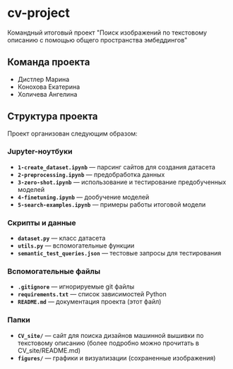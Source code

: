 # cv-project
Командный итоговый проект "Поиск изображений по текстовому описанию с помощью общего пространства эмбеддингов"

## Команда проекта
- Дистлер Марина
- Конохова Екатерина
- Холичева Ангелина

## Структура проекта 

Проект организован следующим образом:

### **Jupyter-ноутбуки**  
- **`1-create_dataset.ipynb`** — парсинг сайтов для создания датасета  
- **`2-preprocessing.ipynb`** — предобработка данных  
- **`3-zero-shot.ipynb`** — использование  и тестирование предобученных моделей  
- **`4-finetuning.ipynb`** — дообучение моделей
- **`5-search-examples.ipynb`** — примеры работы итоговой модели  

### **Скрипты и данные**  
- **`dataset.py`** — класс датасета  
- **`utils.py`** — вспомогательные функции 
- **`semantic_test_queries.json`** — тестовые запросы для тестирования

### **Вспомогательные файлы**  
- **`.gitignore`** — игнорируемые git файлы 
- **`requirements.txt`** — список зависимостей Python  
- **`README.md`** — документация проекта (этот файл)  

### **Папки**  
- **`CV_site/`** — сайт для поиска дизайнов машинной вышивки по текстовому описанию (более подробно можно прочитать в CV_site/README.md)
- **`figures/`** — графики и визуализации (сохраненные изображения)  

